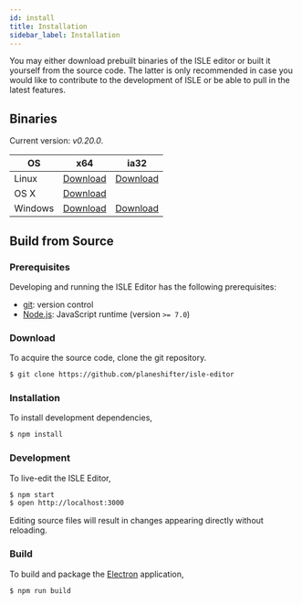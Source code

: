 ```yaml
---
id: install
title: Installation
sidebar_label: Installation
---
```


You may either download prebuilt binaries of the ISLE editor or built it yourself from the source code. The latter is only recommended in case you would like to contribute to the development of ISLE or be able to pull in the latest features.

## Binaries

Current version: _v0.20.0_.

| OS      | x64 | ia32 |
| ------- | --- | --- |
| Linux   | [Download][linux-x64] | [Download][linux-ia32] |
| OS X    | [Download][darwin-x64] |  |
| Windows | [Download][win32-x64] | [Download][win32-ia32] |

## Build from Source

### Prerequisites

Developing and running the ISLE Editor has the following prerequisites:

* [git][git]: version control
* [Node.js][node-js]: JavaScript runtime (version `>= 7.0`)


### Download

To acquire the source code, clone the git repository.

``` bash
$ git clone https://github.com/planeshifter/isle-editor
```

### Installation

To install development dependencies,

``` bash
$ npm install
```

### Development

To live-edit the ISLE Editor,

``` bash
$ npm start
$ open http://localhost:3000
```

Editing source files will result in changes appearing directly without reloading.

### Build

To build and package the [Electron][electron] application,

``` bash
$ npm run build
```

[electron]: http://electron.atom.io/
[git]: http://git-scm.com/
[node-js]: https://nodejs.org/en/
[darwin-x64]: https://github.com/Planeshifter/isle-editor/releases/download/v0.20.0/ISLE.Editor-darwin-x64.zip
[linux-x64]: https://github.com/Planeshifter/isle-editor/releases/download/v0.20.0/ISLE.Editor-linux-x64.zip
[linux-ia32]: https://github.com/Planeshifter/isle-editor/releases/download/v0.20.0/ISLE.Editor-linux-ia32.zip
[win32-ia32]: https://github.com/Planeshifter/isle-editor/releases/download/v0.20.0/ISLE.Editor-win32-ia32.zip
[win32-x64]: https://github.com/Planeshifter/isle-editor/releases/download/v0.20.0/ISLE.Editor-win32-x64.zip
